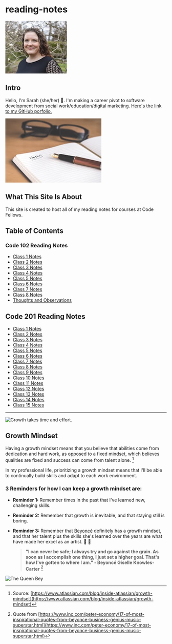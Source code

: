 # reading-notes
![headshot](headshot_small.jpg)

## Intro
Hello, I'm Sarah (she/her) 👋. I'm making a career pivot to software development from social work/education/digital marketing.
[Here's the link to my GitHub porfolio.](https://github.com/s-glass)

![Lots of Notes](notes.jpg)

## What This Site Is About
This site is created to host all of my reading notes for courses at Code Fellows.


## Table of Contents

### Code 102 Reading Notes

* [Class 1 Notes](https://s-glass.github.io/reading-notes/102/class1notes)
* [Class 2 Notes](https://s-glass.github.io/reading-notes/102/class2notes)
* [Class 3 Notes](https://s-glass.github.io/reading-notes/102/class3notes)
* [Class 4 Notes](https://s-glass.github.io/reading-notes/102/class4notes)
* [Class 5 Notes](https://s-glass.github.io/reading-notes/102/class5notes)
* [Class 6 Notes](https://s-glass.github.io/reading-notes/102/class6notes)
* [Class 7 Notes](https://s-glass.github.io/reading-notes/102/class7notes)
* [Class 8 Notes](https://s-glass.github.io/reading-notes/102/class8notes)
* [Thoughts and Observations]()

## Code 201 Reading Notes

* [Class 1 Notes](https://s-glass.github.io/reading-notes/201/class1)
* [Class 2 Notes](https://s-glass.github.io/reading-notes/201/class2)
* [Class 3 Notes](https://s-glass.github.io/reading-notes/201/class3)
* [Class 4 Notes](https://s-glass.github.io/reading-notes/201/class4)
* [Class 5 Notes](https://s-glass.github.io/reading-notes/201/class5)
* [Class 6 Notes](https://s-glass.github.io/reading-notes/201/class6)
* [Class 7 Notes](https://s-glass.github.io/reading-notes/201/class7)
* [Class 8 Notes](https://s-glass.github.io/reading-notes/201/class8)
* [Class 9 Notes](https://s-glass.github.io/reading-notes/201/class9)
* [Class 10 Notes](https://s-glass.github.io/reading-notes/201/class10)
* [Class 11 Notes](https://s-glass.github.io/reading-notes/201/class11)
* [Class 12 Notes](https://s-glass.github.io/reading-notes/201/class12)
* [Class 13 Notes](https://s-glass.github.io/reading-notes/201/class13)
* [Class 14 Notes](https://s-glass.github.io/reading-notes/201/class14)
* [Class 15 Notes](https://s-glass.github.io/reading-notes/201/class15)

-------------------------------------------

![Growth takes time and effort.](https://live.staticflickr.com/5136/5465731118_458b01573b_n.jpg) 

## Growth Mindset
Having a growth mindset means that you believe that abilities come from dedication and hard work, as opposed to a fixed mindset, which believes qualities are fixed and success can come from talent alone. [^1]

[^1]: Source: [https://www.atlassian.com/blog/inside-atlassian/growth-mindset](https://www.atlassian.com/blog/inside-atlassian/growth-mindset)

In my professional life, prioritizing a growth mindset means that I'll be able to continually build skills and adapt to each work environment. 

### 3 Reminders for how I can keep a growth mindset are:
- **Reminder 1:** Remember times in the past that I've learned new, challenging skills.
- **Reminder 2:** Remember that growth is inevitable, and that staying still is boring. 
- **Reminder 3:** Remember that [Beyoncé](https://beyonce.com/) definitely has a growth mindset, and that her talent plus the skills she's learned over the years are what have made her excel as an artist. 👑 🐝

  > **"I can never be safe; I always try and go against the grain. As soon as I accomplish one thing, I just set a higher goal. That's how I've gotten to where I am." - Beyoncé Giselle Knowles-Carter** [^2]       

![The Queen Bey](https://upload.wikimedia.org/wikipedia/commons/1/18/Beyonc%C3%A9_Black_Is_King_Still.png)
                                                                                                                                                                                                           

[^2]: Quote from [https://www.inc.com/peter-economy/17-of-most-inspirational-quotes-from-beyonce-business-genius-music-superstar.html](https://www.inc.com/peter-economy/17-of-most-inspirational-quotes-from-beyonce-business-genius-music-superstar.html)